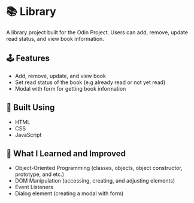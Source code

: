 # 📚 Library

A library project built for the Odin Project. Users can add, remove, update read status, and view book information.

## 🕹️ Features

- Add, remove, update, and view book
- Set read status of the book (e.g already read or not yet read)
- Modal with form for getting book information

## 🔨 Built Using

- HTML
- CSS
- JavaScript

## 🧠 What I Learned and Improved

- Object-Oriented Programming (classes, objects, object constructor, prototype, and etc.)
- DOM Manipulation (accessing, creating, and adjusting elements)
- Event Listeners
- Dialog element (creating a modal with form)
